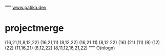"""
www.patika.dev 
# projectmerge
(16,21,11,8,12,22)
(16,21,11)
(8,12,22)
(16,21  11)
(8,12   22)
(16)
(21)
(11)
(8)
(12)
(22)
(11,16,21)
(8,12,22)
(8,11,12,16,21,22)
"""
O(nlogn)
